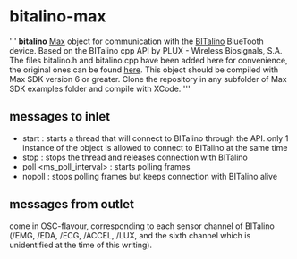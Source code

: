 # bitalino-max
'''
**bitalino** [Max](https://cycling74.com/products/max/) object for communication with the [BITalino](www.bitalino.com) BlueTooth device.
Based on the BITalino cpp API by PLUX - Wireless Biosignals, S.A.
The files bitalino.h and bitalino.cpp have been added here for convenience, the original ones can be found [here](https://github.com/BITalinoWorld/cpp-api).
This object should be compiled with Max SDK version 6 or greater.
Clone the repository in any subfolder of Max SDK examples folder and compile with XCode.
'''
## messages to inlet

- start : starts a thread that will connect to BITalino through the API. only 1 instance of the object is allowed to connect to BITalino at the same time
- stop : stops the thread and releases connection with BITalino
- poll <ms_poll_interval> : starts polling frames
- nopoll : stops polling frames but keeps connection with BITalino alive

## messages from outlet

come in OSC-flavour, corresponding to each sensor channel of BITalino (/EMG, /EDA, /ECG, /ACCEL, /LUX, and the sixth channel which is unidentified at the time of this writing).
